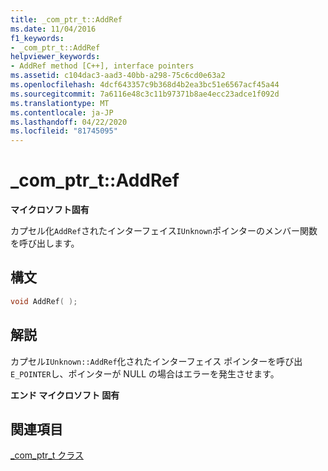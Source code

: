 ```yaml
---
title: _com_ptr_t::AddRef
ms.date: 11/04/2016
f1_keywords:
- _com_ptr_t::AddRef
helpviewer_keywords:
- AddRef method [C++], interface pointers
ms.assetid: c104dac3-aad3-40bb-a298-75c6cd0e63a2
ms.openlocfilehash: 4dcf643357c9b368d4b2ea3bc51e6567acf45a44
ms.sourcegitcommit: 7a6116e48c3c11b97371b8ae4ecc23adce1f092d
ms.translationtype: MT
ms.contentlocale: ja-JP
ms.lasthandoff: 04/22/2020
ms.locfileid: "81745095"
---
```

# <a name="_com_ptr_taddref"></a>_com_ptr_t::AddRef

**マイクロソフト固有**

カプセル化`AddRef`されたインターフェイス`IUnknown`ポインターのメンバー関数を呼び出します。

## <a name="syntax"></a>構文

```cpp
void AddRef( );
```

## <a name="remarks"></a>解説

カプセル`IUnknown::AddRef`化されたインターフェイス ポインターを呼び出`E_POINTER`し、ポインターが NULL の場合はエラーを発生させます。

**エンド マイクロソフト 固有**

## <a name="see-also"></a>関連項目

[_com_ptr_t クラス](../cpp/com-ptr-t-class.md)
